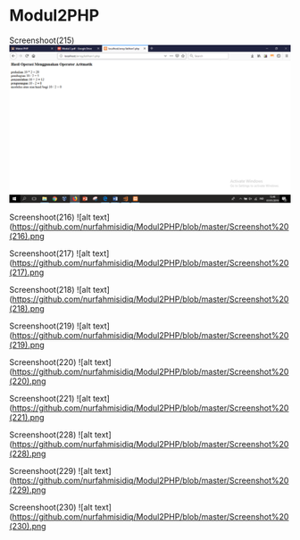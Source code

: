 # Modul2PHP

Screenshoot(215)
![alt text](https://github.com/nurfahmisidiq/Modul2PHP/blob/master/Screenshot%20(215).png)

Screenshoot(216)
![alt text](https://github.com/nurfahmisidiq/Modul2PHP/blob/master/Screenshot%20(216).png

Screenshoot(217)
![alt text](https://github.com/nurfahmisidiq/Modul2PHP/blob/master/Screenshot%20(217).png

Screenshoot(218)
![alt text](https://github.com/nurfahmisidiq/Modul2PHP/blob/master/Screenshot%20(218).png

Screenshoot(219)
![alt text](https://github.com/nurfahmisidiq/Modul2PHP/blob/master/Screenshot%20(219).png

Screenshoot(220)
![alt text](https://github.com/nurfahmisidiq/Modul2PHP/blob/master/Screenshot%20(220).png

Screenshoot(221)
![alt text](https://github.com/nurfahmisidiq/Modul2PHP/blob/master/Screenshot%20(221).png

Screenshoot(228)
![alt text](https://github.com/nurfahmisidiq/Modul2PHP/blob/master/Screenshot%20(228).png

Screenshoot(229)
![alt text](https://github.com/nurfahmisidiq/Modul2PHP/blob/master/Screenshot%20(229).png

Screenshoot(230)
![alt text](https://github.com/nurfahmisidiq/Modul2PHP/blob/master/Screenshot%20(230).png



